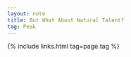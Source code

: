 ```yaml
---
layout: note
title: But What About Natural Talent?
tag: Peak
---
```


{% include links.html tag=page.tag %}

> 

